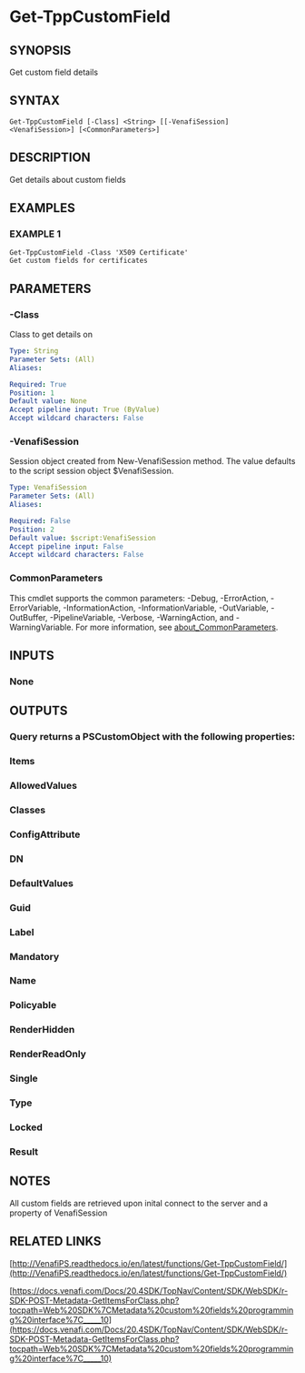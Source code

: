 # Get-TppCustomField

## SYNOPSIS
Get custom field details

## SYNTAX

```
Get-TppCustomField [-Class] <String> [[-VenafiSession] <VenafiSession>] [<CommonParameters>]
```

## DESCRIPTION
Get details about custom fields

## EXAMPLES

### EXAMPLE 1
```
Get-TppCustomField -Class 'X509 Certificate'
Get custom fields for certificates
```

## PARAMETERS

### -Class
Class to get details on

```yaml
Type: String
Parameter Sets: (All)
Aliases:

Required: True
Position: 1
Default value: None
Accept pipeline input: True (ByValue)
Accept wildcard characters: False
```

### -VenafiSession
Session object created from New-VenafiSession method. 
The value defaults to the script session object $VenafiSession.

```yaml
Type: VenafiSession
Parameter Sets: (All)
Aliases:

Required: False
Position: 2
Default value: $script:VenafiSession
Accept pipeline input: False
Accept wildcard characters: False
```

### CommonParameters
This cmdlet supports the common parameters: -Debug, -ErrorAction, -ErrorVariable, -InformationAction, -InformationVariable, -OutVariable, -OutBuffer, -PipelineVariable, -Verbose, -WarningAction, and -WarningVariable. For more information, see [about_CommonParameters](http://go.microsoft.com/fwlink/?LinkID=113216).

## INPUTS

### None
## OUTPUTS

### Query returns a PSCustomObject with the following properties:
###     Items
###         AllowedValues
###         Classes
###         ConfigAttribute
###         DN
###         DefaultValues
###         Guid
###         Label
###         Mandatory
###         Name
###         Policyable
###         RenderHidden
###         RenderReadOnly
###         Single
###         Type
###     Locked
###     Result
## NOTES
All custom fields are retrieved upon inital connect to the server and a property of VenafiSession

## RELATED LINKS

[http://VenafiPS.readthedocs.io/en/latest/functions/Get-TppCustomField/](http://VenafiPS.readthedocs.io/en/latest/functions/Get-TppCustomField/)

[https://docs.venafi.com/Docs/20.4SDK/TopNav/Content/SDK/WebSDK/r-SDK-POST-Metadata-GetItemsForClass.php?tocpath=Web%20SDK%7CMetadata%20custom%20fields%20programming%20interface%7C_____10](https://docs.venafi.com/Docs/20.4SDK/TopNav/Content/SDK/WebSDK/r-SDK-POST-Metadata-GetItemsForClass.php?tocpath=Web%20SDK%7CMetadata%20custom%20fields%20programming%20interface%7C_____10)

